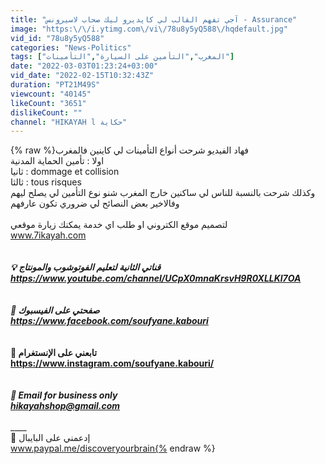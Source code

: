 ```yaml
---
title: "آجي تفهم القالب لي كايديرو ليك صحاب لاسيرونس - Assurance"
image: "https:\/\/i.ytimg.com\/vi\/78u8y5yQ588\/hqdefault.jpg"
vid_id: "78u8y5yQ588"
categories: "News-Politics"
tags: ["المغرب","التأمين على السيارة","التأمينات"]
date: "2022-03-03T01:23:24+03:00"
vid_date: "2022-02-15T10:32:43Z"
duration: "PT21M49S"
viewcount: "40145"
likeCount: "3651"
dislikeCount: ""
channel: "HIKAYAH l حكاية"
---
```

{% raw %}فهاد الفيديو شرحت أنواع التأمينات لي كاينين فالمغرب<br />اولا : تأمين الحماية المدنية<br />ثانيا : dommage et collision<br />ثالثا : tous risques<br />وكذلك شرحت بالنسبة للناس لي ساكنين خارج المغرب شنو نوع التأمين لي يصلح ليهم<br />وفالاخير بعض النصائح لي ضروري تكون عارفهم<br /><br />لتصميم موقع الكتروني او طلب اي خدمة يمكنك زيارة موقعي<br />www.7ikayah.com<br />__________________________<br /><br />💡 قناتي الثانية لتعليم الفوتوشوب والمونتاج<br /><a rel="nofollow" target="blank" href="https://www.youtube.com/channel/UCpX0mnaKrsvH9R0XLLKl7OA">https://www.youtube.com/channel/UCpX0mnaKrsvH9R0XLLKl7OA</a><br />_______________<br /><br />📣 صفحتي على الفيسبوك<br /><a rel="nofollow" target="blank" href="https://www.facebook.com/soufyane.kabouri">https://www.facebook.com/soufyane.kabouri</a><br />_______________<br /><br />🧿 تابعني على الإنستغرام<br /><a rel="nofollow" target="blank" href="https://www.instagram.com/soufyane.kabouri/">https://www.instagram.com/soufyane.kabouri/</a><br />_______________<br /><br />📢 Email for business only <br />hikayahshop@gmail.com<br /><br />_______________<br />🛒 إدعمني على البايبال<br />www.paypal.me/discoveryourbrain{% endraw %}
